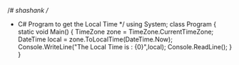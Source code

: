 /*# shashank
/*
 * C# Program to get the Local Time
 */
using System;
class Program
{
    static void Main()
    {
        TimeZone zone = TimeZone.CurrentTimeZone;
        DateTime local = zone.ToLocalTime(DateTime.Now);
        Console.WriteLine("The Local Time is : {0}",local);
        Console.ReadLine();
    }
}
